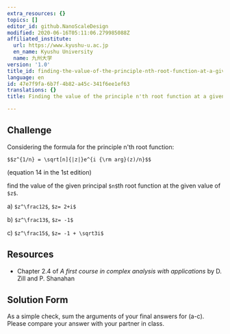 ```yaml
---
extra_resources: {}
topics: []
editor_id: github.NanoScaleDesign
modified: 2020-06-16T05:11:06.279985088Z
affiliated_institute:
  url: https://www.kyushu-u.ac.jp
  en_name: Kyushu University
  name: 九州大学
version: '1.0'
title_id: finding-the-value-of-the-principle-nth-root-function-at-a-given-value-of-z
language: en
id: 47e7f9fa-6b7f-4b82-a45c-341f6ee1ef63
translations: {}
title: Finding the value of the principle n'th root function at a given value of z

---
```


## Challenge

Considering the formula for the principle n'th root function:

`$$z^{1/n} = \sqrt[n]{|z|}e^{i {\rm arg}(z)/n}$$`

(equation 14 in the 1st edition)

find the value of the given principal `$n$`th root function at the given value of `$z$`. 
    
a) `$z^\frac12$`, `$z= 2+i$`

b) `$z^\frac13$`, `$z= -1$` 

c) `$z^\frac15$`, `$z= -1 + \sqrt3i$`

    
## Resources
    
- Chapter 2.4 of *A first course in complex analysis with applications* by D. Zill and P. Shanahan


## Solution Form
As a simple check, sum the arguments of your final answers for (a-c).
Please compare your answer with your partner in class.
